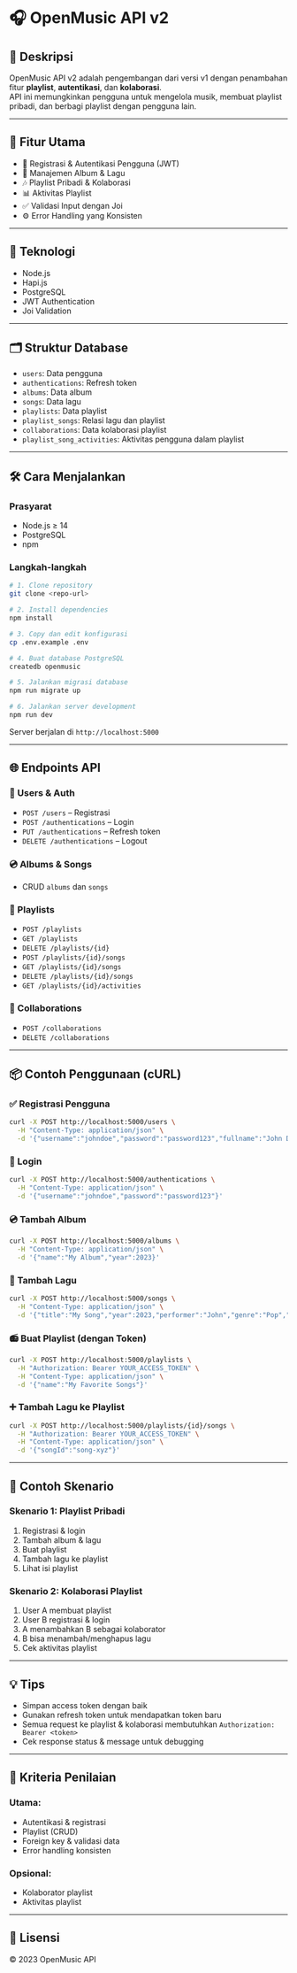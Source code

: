 # 🎧 OpenMusic API v2

## 📘 Deskripsi
OpenMusic API v2 adalah pengembangan dari versi v1 dengan penambahan fitur **playlist**, **autentikasi**, dan **kolaborasi**.  
API ini memungkinkan pengguna untuk mengelola musik, membuat playlist pribadi, dan berbagi playlist dengan pengguna lain.

---

## 🚀 Fitur Utama

- 🔐 Registrasi & Autentikasi Pengguna (JWT)
- 💽 Manajemen Album & Lagu
- 🎶 Playlist Pribadi & Kolaborasi
- 📊 Aktivitas Playlist
- ✅ Validasi Input dengan Joi
- ⚙️ Error Handling yang Konsisten

---

## 🧰 Teknologi

- Node.js
- Hapi.js
- PostgreSQL
- JWT Authentication
- Joi Validation

---

## 🗂️ Struktur Database

- `users`: Data pengguna
- `authentications`: Refresh token
- `albums`: Data album
- `songs`: Data lagu
- `playlists`: Data playlist
- `playlist_songs`: Relasi lagu dan playlist
- `collaborations`: Data kolaborasi playlist
- `playlist_song_activities`: Aktivitas pengguna dalam playlist

---

## 🛠️ Cara Menjalankan

### Prasyarat
- Node.js ≥ 14
- PostgreSQL
- npm

### Langkah-langkah
```bash
# 1. Clone repository
git clone <repo-url>

# 2. Install dependencies
npm install

# 3. Copy dan edit konfigurasi
cp .env.example .env

# 4. Buat database PostgreSQL
createdb openmusic

# 5. Jalankan migrasi database
npm run migrate up

# 6. Jalankan server development
npm run dev
```

Server berjalan di `http://localhost:5000`

---

## 🌐 Endpoints API

### 🔐 Users & Auth
- `POST /users` – Registrasi
- `POST /authentications` – Login
- `PUT /authentications` – Refresh token
- `DELETE /authentications` – Logout

### 💿 Albums & Songs
- CRUD `albums` dan `songs`

### 🎵 Playlists
- `POST /playlists`
- `GET /playlists`
- `DELETE /playlists/{id}`
- `POST /playlists/{id}/songs`
- `GET /playlists/{id}/songs`
- `DELETE /playlists/{id}/songs`
- `GET /playlists/{id}/activities`

### 🤝 Collaborations
- `POST /collaborations`
- `DELETE /collaborations`

---

## 📦 Contoh Penggunaan (cURL)

### ✅ Registrasi Pengguna
```bash
curl -X POST http://localhost:5000/users \
  -H "Content-Type: application/json" \
  -d '{"username":"johndoe","password":"password123","fullname":"John Doe"}'
```

### 🔐 Login
```bash
curl -X POST http://localhost:5000/authentications \
  -H "Content-Type: application/json" \
  -d '{"username":"johndoe","password":"password123"}'
```

### 💿 Tambah Album
```bash
curl -X POST http://localhost:5000/albums \
  -H "Content-Type: application/json" \
  -d '{"name":"My Album","year":2023}'
```

### 🎵 Tambah Lagu
```bash
curl -X POST http://localhost:5000/songs \
  -H "Content-Type: application/json" \
  -d '{"title":"My Song","year":2023,"performer":"John","genre":"Pop","duration":240}'
```

### 📻 Buat Playlist (dengan Token)
```bash
curl -X POST http://localhost:5000/playlists \
  -H "Authorization: Bearer YOUR_ACCESS_TOKEN" \
  -H "Content-Type: application/json" \
  -d '{"name":"My Favorite Songs"}'
```

### ➕ Tambah Lagu ke Playlist
```bash
curl -X POST http://localhost:5000/playlists/{id}/songs \
  -H "Authorization: Bearer YOUR_ACCESS_TOKEN" \
  -H "Content-Type: application/json" \
  -d '{"songId":"song-xyz"}'
```

---

## 🎯 Contoh Skenario

### Skenario 1: Playlist Pribadi
1. Registrasi & login
2. Tambah album & lagu
3. Buat playlist
4. Tambah lagu ke playlist
5. Lihat isi playlist

### Skenario 2: Kolaborasi Playlist
1. User A membuat playlist
2. User B registrasi & login
3. A menambahkan B sebagai kolaborator
4. B bisa menambah/menghapus lagu
5. Cek aktivitas playlist

---

## 💡 Tips
- Simpan access token dengan baik
- Gunakan refresh token untuk mendapatkan token baru
- Semua request ke playlist & kolaborasi membutuhkan `Authorization: Bearer <token>`
- Cek response status & message untuk debugging

---

## 📌 Kriteria Penilaian

### Utama:
- Autentikasi & registrasi
- Playlist (CRUD)
- Foreign key & validasi data
- Error handling konsisten

### Opsional:
- Kolaborator playlist
- Aktivitas playlist

---

## 📝 Lisensi

© 2023 OpenMusic API
